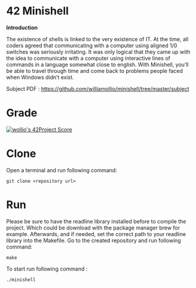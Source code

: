 # 42 Minishell

<strong>Introduction</strong>


The existence of shells is linked to the very existence of IT. At the time, all coders agreed that communicating with a computer using aligned 1/0 switches was seriously irritating. It was only logical that they came up with the idea to communicate with
a computer using interactive lines of commands in a language somewhat close to english.
With Minishell, you’ll be able to travel through time and come back to problems people faced when Windows didn’t exist.

Subject PDF : https://github.com/williamollio/minishell/tree/master/subject

# Grade
[![wollio's 42Project Score](https://badge42.herokuapp.com/api/project/wollio/minishell)](https://github.com/williamollio/badge42)

# Clone
Open a terminal and run following command:
```
git clone <repository url>
```
# Run
Please be sure to have the readline library installed before to compile the project. Which could be download with the package manager brew for example. Afterwards, and if needed, set the correct path to your readline library into the Makefile.
Go to the created repository and run following command:
```
make
```
To start run following command :
```
./minishell
```

